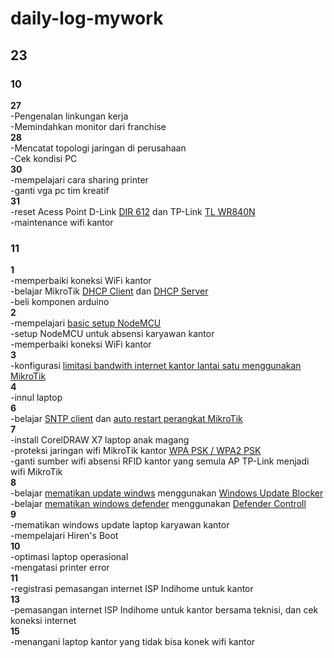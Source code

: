# daily-log-mywork
## 23 <br />
### 10 <br />
**27** <br />
-Pengenalan linkungan kerja <br />
-Memindahkan monitor dari franchise <br />
**28** <br />
-Mencatat topologi jaringan di perusahaan <br />
-Cek kondisi PC <br />
**30** <br />
-mempelajari cara sharing printer <br />
-ganti vga pc tim kreatif <br />
**31** <br />
-reset Acess Point D-Link [DIR 612](https://www.youtube.com/watch?v=diqjpI4at-Q) dan TP-Link [TL WR840N](https://www.youtube.com/watch?v=AQDA5-KnuTg) <br />
-maintenance wifi kantor <br />
### 11 <br />
**1** <br />
-memperbaiki koneksi WiFi kantor <br />
-belajar MikroTik [DHCP Client](https://citraweb.com/artikel_lihat.php?id=122) dan [DHCP Server](https://citraweb.com/artikel_lihat.php?id=122) <br />
-beli komponen arduino <br />
**2** <br />
-mempelajari [basic setup NodeMCU](https://www.youtube.com/watch?v=qOWnx9sRb9c) <br />
-setup NodeMCU untuk absensi karyawan kantor <br />
-memperbaiki koneksi WiFi kantor <br />
**3** <br />
-konfigurasi [limitasi bandwith internet kantor lantai satu menggunakan MikroTik](https://citraweb.com/artikel_lihat.php?id=53) <br />
**4** <br />
-innul laptop <br />
**6** <br />
-belajar [SNTP client](https://citraweb.com/artikel_lihat.php?id=55) dan [auto restart perangkat MikroTik](https://www.tutorialjaringan.com/2018/02/cara-setting-router-mikrotik-restart-otomatis-dengan-scheduler.html) <br />
**7** <br />
-install CorelDRAW X7 laptop anak magang <br />
-proteksi jaringan wifi MikroTik kantor [WPA PSK / WPA2 PSK](https://pelajarkesiangan.blogspot.com/2018/08/konfigurasi-security-wep-dan-wpa-psk.html) <br />
-ganti sumber wifi absensi RFID kantor yang semula AP TP-Link menjadi wifi MikroTik <br />
**8** <br />
-belajar [mematikan update windws](https://www.youtube.com/watch?v=hLlNWcY01Ws) menggunakan [Windows Update Blocker](https://www.sordum.org/9470/windows-update-blocker-v1-8/) <br />
-belajar [mematikan windows defender](https://www.youtube.com/watch?v=qHL2ZPBe_2Q) menggunakan [Defender Controll](https://www.sordum.org/9480/defender-control-v2-1/) <br />
**9** <br />
-mematikan windows update laptop karyawan kantor <br /> 
-mempelajari Hiren's Boot <br />
**10** <br />
-optimasi laptop operasional <br />
-mengatasi printer error <br />
**11** <br />
-registrasi pemasangan internet ISP Indihome untuk kantor <br />
**13** <br />
-pemasangan internet ISP Indihome untuk kantor bersama teknisi, dan cek koneksi internet <br />
**15** <br />
-menangani laptop kantor yang tidak bisa konek wifi kantor <br />
